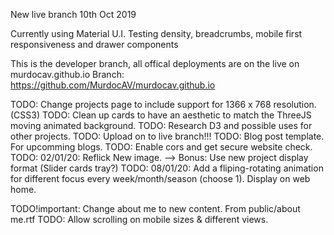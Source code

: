New live branch 10th Oct 2019

Currently using Material U.I.
Testing density, breadcrumbs, mobile first responsiveness and drawer components

This is the developer branch, all offical deployments are on the live on murdocav.github.io
Branch: https://github.com/MurdocAV/murdocav.github.io

TODO: Change projects page to include support for 1366 x 768 resolution. (CSS3)
TODO: Clean up cards to have an aesthetic to match the ThreeJS moving animated background.
TODO: Research D3 and possible uses for other projects.
TODO: Upload on to live branch!!!
TODO: Blog post template. For upcomming blogs.
TODO: Enable cors and get secure website check.
TODO: 02/01/20: Reflick New image. --> Bonus: Use new project display format (Slider cards tray?)
TODO: 08/01/20: Add a fliping-rotating animation for different focus every week/month/season (choose 1). Display on web home.


TODO!important: Change about me to new content. From public/about me.rtf
TODO: Allow scrolling on mobile sizes & different views.